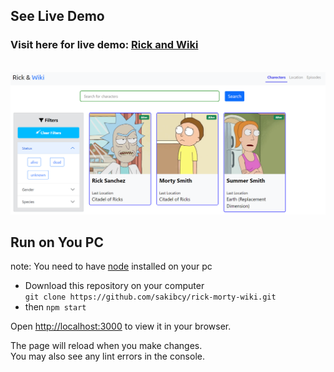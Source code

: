## See Live Demo

### Visit here for live demo: [Rick and Wiki](https://rick-and-wiki.vercel.app/)

\
<a href="https://rick-and-wiki.vercel.app/">
<img src="./images/rick-and-wiki.png"> 
</a>

## Run on You PC

note: You need to have [node](https://nodejs.org) installed on your pc

- Download this repository on your computer\
  `git clone https://github.com/sakibcy/rick-morty-wiki.git`
- then `npm start`

Open [http://localhost:3000](http://localhost:3000) to view it in your browser.

The page will reload when you make changes.\
You may also see any lint errors in the console.
